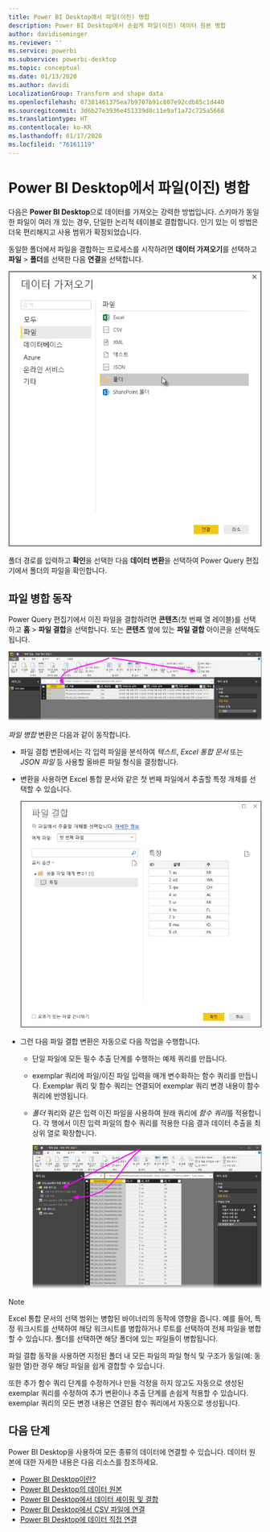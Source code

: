 ```yaml
---
title: Power BI Desktop에서 파일(이진) 병합
description: Power BI Desktop에서 손쉽게 파일(이진) 데이터 원본 병합
author: davidiseminger
ms.reviewer: ''
ms.service: powerbi
ms.subservice: powerbi-desktop
ms.topic: conceptual
ms.date: 01/13/2020
ms.author: davidi
LocalizationGroup: Transform and shape data
ms.openlocfilehash: 07381461375ea7b9707b91c807e92cdb85c1d440
ms.sourcegitcommit: 3d6b27e3936e451339d8c11e9af1a72c725a5668
ms.translationtype: HT
ms.contentlocale: ko-KR
ms.lasthandoff: 01/17/2020
ms.locfileid: "76161119"
---
```

# <a name="combine-files-binaries-in-power-bi-desktop"></a>Power BI Desktop에서 파일(이진) 병합

다음은 **Power BI Desktop**으로 데이터를 가져오는 강력한 방법입니다. 스키마가 동일한 파일이 여러 개 있는 경우, 단일한 논리적 테이블로 결합합니다. 인기 있는 이 방법은 더욱 편리해지고 사용 범위가 확장되었습니다.

동일한 폴더에서 파일을 결합하는 프로세스를 시작하려면 **데이터 가져오기**를 선택하고 **파일** > **폴더**를 선택한 다음 **연결**을 선택합니다.

![폴더 파일에 연결, 데이터 가져오기 대화 상자, Power BI Desktop](media/desktop-combine-binaries/combine-binaries_1.png)

폴더 경로를 입력하고 **확인**을 선택한 다음 **데이터 변환**을 선택하여 Power Query 편집기에서 폴더의 파일을 확인합니다.

## <a name="combine-files-behavior"></a>파일 병합 동작

Power Query 편집기에서 이진 파일을 결합하려면 **콘텐츠**(첫 번째 열 레이블)를 선택하고 **홈** > **파일 결합**을 선택합니다. 또는 **콘텐츠** 옆에 있는 **파일 결합** 아이콘을 선택해도 됩니다.

![파일 결합 명령, Power Query 편집기, Power BI Desktop](media/desktop-combine-binaries/combine-binaries_2a.png)

*파일 병합* 변환은 다음과 같이 동작합니다.

* 파일 결합 변환에서는 각 입력 파일을 분석하여 *텍스트*, *Excel 통합 문서* 또는 *JSON 파일* 등 사용할 올바른 파일 형식을 결정합니다.
* 변환을 사용하면 Excel 통합 문서와 같은 첫 번째 파일에서 추출할 특정 개체를 선택할 수 있습니다.
  
  ![파일 결합 대화 상자, Power Query 편집기, Power BI Desktop](media/desktop-combine-binaries/combine-binaries_3.png)
* 그런 다음 파일 결합 변환은 자동으로 다음 작업을 수행합니다.
  
  * 단일 파일에 모든 필수 추출 단계를 수행하는 예제 쿼리를 만듭니다.
  * exemplar 쿼리에 파일/이진 파일 입력을 매개 변수화하는 함수 쿼리를 만듭니다.   Exemplar 쿼리 및 함수 쿼리는 연결되어 exemplar 쿼리 변경 내용이 함수 쿼리에 반영됩니다.
  * *폴더* 쿼리와 같은 입력 이진 파일을 사용하여 원래 쿼리에 *함수 쿼리*를 적용합니다. 각 행에서 이진 입력 파일의 함수 쿼리를 적용한 다음 결과 데이터 추출을 최상위 열로 확장합니다.

    ![파일 결합 변환 결과, Power Query 편집기, Power BI Desktop](media/desktop-combine-binaries/combine-binaries_4.png)

> [!NOTE]
> Excel 통합 문서의 선택 범위는 병합된 바이너리의 동작에 영향을 줍니다. 예를 들어, 특정 워크시트를 선택하여 해당 워크시트를 병합하거나 루트를 선택하여 전체 파일을 병합할 수 있습니다. 폴더를 선택하면 해당 폴더에 있는 파일들이 병합됩니다. 

파일 결합 동작을 사용하면 지정된 폴더 내 모든 파일의 파일 형식 및 구조가 동일(예: 동일한 열)한 경우 해당 파일을 쉽게 결합할 수 있습니다.

또한 추가 함수 쿼리 단계를 수정하거나 만들 걱정을 하지 않고도 자동으로 생성된 exemplar 쿼리를 수정하여 추가 변환이나 추출 단계를 손쉽게 적용할 수 있습니다. exemplar 쿼리의 모든 변경 내용은 연결된 함수 쿼리에서 자동으로 생성됩니다.

## <a name="next-steps"></a>다음 단계

Power BI Desktop을 사용하여 모든 종류의 데이터에 연결할 수 있습니다. 데이터 원본에 대한 자세한 내용은 다음 리소스를 참조하세요.

* [Power BI Desktop이란?](desktop-what-is-desktop.md)
* [Power BI Desktop의 데이터 원본](desktop-data-sources.md)
* [Power BI Desktop에서 데이터 셰이핑 및 결합](desktop-shape-and-combine-data.md)
* [Power BI Desktop에서 CSV 파일에 연결](desktop-connect-csv.md)
* [Power BI Desktop에 데이터 직접 연결](desktop-enter-data-directly-into-desktop.md)
